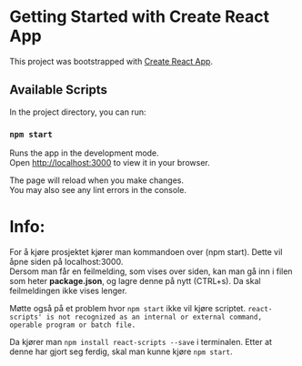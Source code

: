 # Getting Started with Create React App

This project was bootstrapped with [Create React App](https://github.com/facebook/create-react-app).

## Available Scripts

In the project directory, you can run:

### `npm start`

Runs the app in the development mode.\
Open [http://localhost:3000](http://localhost:3000) to view it in your browser.

The page will reload when you make changes.\
You may also see any lint errors in the console.


# Info: 
For å kjøre prosjektet kjører man kommandoen over (npm start). Dette vil åpne siden på localhost:3000.  
Dersom man får en feilmelding, som vises over siden, kan man gå inn i filen som heter **package.json**, og lagre denne på nytt (CTRL+s). Da skal feilmeldingen ikke vises lenger.

Møtte også på et problem hvor `npm start` ikke vil kjøre scriptet. 
` react-scripts' is not recognized as an internal or external command,
operable program or batch file. `

Da kjører man `npm install react-scripts --save` i terminalen. Etter at denne har gjort seg ferdig, skal man kunne kjøre `npm start`.

